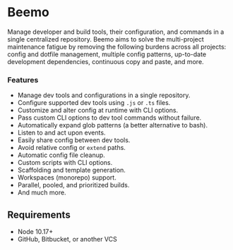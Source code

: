 # Beemo

Manage developer and build tools, their configuration, and commands in a single centralized
repository. Beemo aims to solve the multi-project maintenance fatigue by removing the following
burdens across all projects: config and dotfile management, multiple config patterns, up-to-date
development dependencies, continuous copy and paste, and more.

### Features

- Manage dev tools and configurations in a single repository.
- Configure supported dev tools using `.js` or `.ts` files.
- Customize and alter config at runtime with CLI options.
- Pass custom CLI options to dev tool commands without failure.
- Automatically expand glob patterns (a better alternative to bash).
- Listen to and act upon events.
- Easily share config between dev tools.
- Avoid relative config or `extend` paths.
- Automatic config file cleanup.
- Custom scripts with CLI options.
- Scaffolding and template generation.
- Workspaces (monorepo) support.
- Parallel, pooled, and prioritized builds.
- And much more.

## Requirements

- Node 10.17+
- GitHub, Bitbucket, or another VCS
